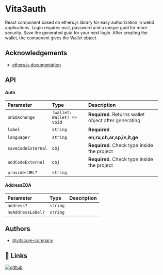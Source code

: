 # Vita3auth

React component based on ethers.js library for easy authorization in web3 applications. Login requires mail, password and a unique guid for more security. Save the generated guid for your next login. After creating the wallet, the component gives the Wallet object.

## Acknowledgements

- [ethers.js documentation](https://docs.ethers.org/v5/)

## API

#### Auth

| Parameter          | Type                       | Description                                          |
| :----------------- | :------------------------- | :--------------------------------------------------- |
| `onEOAchange`      | `(wallet: Wallet) => void` | **Required**. Returns wallet object after generating |
| `label`            | `string`                   | **Required**                                         |
| `language?`        | `string`                   | **en,ru,ch,ar,sp,in,it,ge**                          |
| `saveCodeExternal` | `obj`                      | **Required**. Check type inside the project          |
| `addCodeExternal`  | `obj`                      | **Required**. Check type inside the project          |
| `providerURL?`     | `string`                   |                                                      |

#### AddressEOA

| Parameter         | Type     | Description |
| :---------------- | :------- | :---------- |
| `address?`        | `string` |             |
| `noAddressLabel?` | `string` |             |

## Authors

- [@vitacore-company](https://vitacore.ru/)

## 🔗 Links

[![github](https://img.shields.io/badge/github-000?style=for-the-badge&logo=github&logoColor=white)](https://github.com/vitacore-company/vita3auth)
